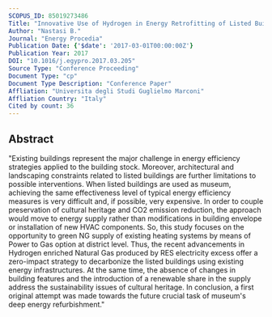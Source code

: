 ```yaml
---
SCOPUS_ID: 85019273486
Title: "Innovative Use of Hydrogen in Energy Retrofitting of Listed Buildings"
Author: "Nastasi B."
Journal: "Energy Procedia"
Publication Date: {'$date': '2017-03-01T00:00:00Z'}
Publication Year: 2017
DOI: "10.1016/j.egypro.2017.03.205"
Source Type: "Conference Proceeding"
Document Type: "cp"
Document Type Description: "Conference Paper"
Affliation: "Universita degli Studi Guglielmo Marconi"
Affliation Country: "Italy"
Cited by count: 36
---
```


## Abstract
"Existing buildings represent the major challenge in energy efficiency strategies applied to the building stock. Moreover, architectural and landscaping constraints related to listed buildings are further limitations to possible interventions. When listed buildings are used as museum, achieving the same effectiveness level of typical energy efficiency measures is very difficult and, if possible, very expensive. In order to couple preservation of cultural heritage and CO2 emission reduction, the approach would move to energy supply rather than modifications in building envelope or installation of new HVAC components. So, this study focuses on the opportunity to green NG supply of existing heating systems by means of Power to Gas option at district level. Thus, the recent advancements in Hydrogen enriched Natural Gas produced by RES electricity excess offer a zero-impact strategy to decarbonize the listed buildings using existing energy infrastructures. At the same time, the absence of changes in building features and the introduction of a renewable share in the supply address the sustainability issues of cultural heritage. In conclusion, a first original attempt was made towards the future crucial task of museum's deep energy refurbishment."
